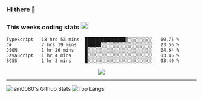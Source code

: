 ### Hi there 👋

<!--START_SECTION:giphy-->
<!--END_SECTION:giphy-->

### This weeks coding stats <img src="https://media1.giphy.com/media/LmNwrBhejkK9EFP504/giphy.gif?cid=ecf05e4723nsktnyyj53u162g7cy5rjqfg6gz06kxdg5y55g&rid=giphy.gif" width="20" height="20" />
<!--START_SECTION:waka-->
```text
TypeScript   18 hrs 53 mins  ███████████████▒░░░░░░░░░   60.75 % 
C#           7 hrs 19 mins   ██████░░░░░░░░░░░░░░░░░░░   23.56 % 
JSON         1 hr 26 mins    █░░░░░░░░░░░░░░░░░░░░░░░░   04.64 % 
JavaScript   1 hr 4 mins     █░░░░░░░░░░░░░░░░░░░░░░░░   03.46 % 
SCSS         1 hr 3 mins     █░░░░░░░░░░░░░░░░░░░░░░░░   03.40 % 
```
<!--END_SECTION:waka-->

<!--START_SECTION:comicstrip-->
<p align="center">
 <a href="https://xkcd.com/">
 <img src="https://imgs.xkcd.com/comics/incident_report.png" />
</a>
</p>
<!--END_SECTION:comicstrip-->

---

![ism0080's Github Stats](https://github-readme-stats.vercel.app/api?username=ism0080&show_icons=true%hide_border=true&hide=issues)
![Top Langs](https://github-readme-stats.vercel.app/api/top-langs/?username=ism0080&layout=compact)

<!--
**ism0080/ism0080** is a ✨ _special_ ✨ repository because its `README.md` (this file) appears on your GitHub profile.

Here are some ideas to get you started:

- 🔭 I’m currently working on ...
- 🌱 I’m currently learning ...
- 👯 I’m looking to collaborate on ...
- 🤔 I’m looking for help with ...
- 💬 Ask me about ...
- 📫 How to reach me: ...
- 😄 Pronouns: ...
- ⚡ Fun fact: ...
-->
